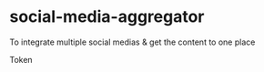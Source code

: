 # social-media-aggregator
To integrate multiple social medias &amp; get the content to one place

Token
